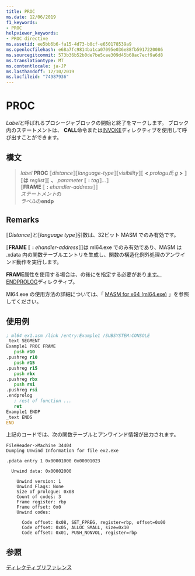 ```yaml
---
title: PROC
ms.date: 12/06/2019
f1_keywords:
- PROC
helpviewer_keywords:
- PROC directive
ms.assetid: ee5bb6b6-fa15-4d73-b0cf-e650178539a9
ms.openlocfilehash: e68a7fc9814ba1ca07095e036e88fb5917220086
ms.sourcegitcommit: 573b36b52b0de7be5cae309d45b68ac7ecf9a6d8
ms.translationtype: MT
ms.contentlocale: ja-JP
ms.lasthandoff: 12/10/2019
ms.locfileid: "74987936"
---
```

# <a name="proc"></a>PROC

*Label*と呼ばれるプロシージャブロックの開始と終了をマークします。 ブロック内のステートメントは、 **CALL**命令または[INVOKE](../../assembler/masm/invoke.md)ディレクティブを使用して呼び出すことができます。

## <a name="syntax"></a>構文

> *label* **PROC** ⟦*distance*⟧⟦*language-type*⟧⟦*visibility*⟧⟦ __\<__ *prologu氏 g* __>__ ⟧⟦**は** *reglist*⟧⟦ __、__ *parameter* ⟦ __:__ *tag*⟧...⟧\
> ⟦**FRAME** ⟦ __:__ *ehandler-address*⟧⟧ \
> *ステートメント*の\
> *ラベル*の**endp**

## <a name="remarks"></a>Remarks

⟦*Distance*⟧と⟦*language type*⟧引数は、32ビット MASM でのみ有効です。

⟦**FRAME** ⟦ __:__ *ehandler-address*⟧⟧は ml64.exe でのみ有効であり、MASM は .xdata 内の関数テーブルエントリを生成し、関数の構造化例外処理のアンワインド動作を実行します。

**FRAME**属性を使用する場合は、の後にを指定する必要があり[ます。ENDPROLOG](../../assembler/masm/dot-endprolog.md)ディレクティブ。

Ml64.exe の使用方法の詳細については、「 [MASM for x64 (ml64.exe)](../../assembler/masm/masm-for-x64-ml64-exe.md) 」を参照してください。

## <a name="example"></a>使用例

```asm
; ml64 ex1.asm /link /entry:Example1 /SUBSYSTEM:CONSOLE
_text SEGMENT
Example1 PROC FRAME
   push r10
.pushreg r10
   push r15
.pushreg r15
   push rbx
.pushreg rbx
   push rsi
.pushreg rsi
.endprolog
   ; rest of function ...
   ret
Example1 ENDP
_text ENDS
END
```

上記のコードでは、次の関数テーブルとアンワインド情報が出力されます。

```Output
FileHeader->Machine 34404
Dumping Unwind Information for file ex2.exe

.pdata entry 1 0x00001000 0x00001023

  Unwind data: 0x00002000

    Unwind version: 1
    Unwind Flags: None
    Size of prologue: 0x08
    Count of codes: 3
    Frame register: rbp
    Frame offset: 0x0
    Unwind codes:

      Code offset: 0x08, SET_FPREG, register=rbp, offset=0x00
      Code offset: 0x05, ALLOC_SMALL, size=0x10
      Code offset: 0x01, PUSH_NONVOL, register=rbp
```

## <a name="see-also"></a>参照

[ディレクティブリファレンス](../../assembler/masm/directives-reference.md)

